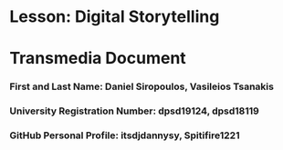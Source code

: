 # Lesson: Digital Storytelling
# Transmedia Document

### First and Last Name: Daniel Siropoulos, Vasileios Tsanakis
### University Registration Number: dpsd19124, dpsd18119
### GitHub Personal Profile: itsdjdannysy, Spitifire1221
